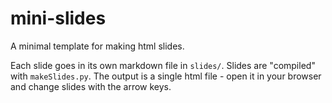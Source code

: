 # mini-slides

A minimal template for making html slides. 

Each slide goes in its own markdown file in `slides/`. Slides are "compiled"
with `makeSlides.py`. The output is a single html file - open it in your
browser and change slides with the arrow keys.
